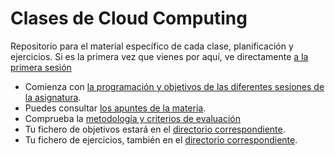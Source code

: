 Clases de Cloud Computing
======

Repositorio para el material específico de cada clase, planificación y ejercicios. Si es la primera vez que vienes por aquí, ve directamente [a la primera sesión](sesiones/primera.md)

* Comienza con [la programación y objetivos de las diferentes sesiones de la asignatura](sesiones/README.md).
* Puedes consultar [los apuntes de la materia](http://jj.github.io/CC).
* Comprueba la [metodología y criterios de evaluación](Metodología_y_criterios_de_evaluación.md)
* Tu fichero de objetivos estará en el [directorio correspondiente](objetivos/README.md).
* Tu fichero de ejercicios, también en el [directorio correspondiente](ejercicios/README.md).






